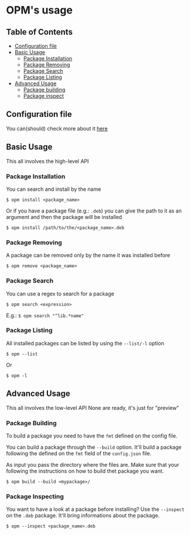 # OPM's usage 

## Table of Contents
- [Configuration file](#configuration-file)
- [Basic Usage](#basic-usage)
    - [Package Installation](#package-installation)
    - [Package Removing](#package-removing)
    - [Package Search](#package-search)
    - [Package Listing](#package-listing)
- [Advanced Usage](#advanced-usage)
    - [Package building](#package-building)
    - [Package inspect](#package-inspecting)

## Configuration file
You can(should) check more about it [here](CONFIG.md)

## Basic Usage
This all involves the high-level API

### Package Installation
You can search and install by the name
```
$ opm install <package_name>
```
Or if you have a package file (e.g.: `.deb`) you can give the path to it as an argument and then the package will be installed
```
$ opm install /path/to/the/<package_name>.deb
```

### Package Removing
A package can be removed only by the name it was installed before
```
$ opm remove <package_name>
```

### Package Search
You can use a regex to search for a package
```
$ opm search <expression>
```
E.g.: `$ opm search "^lib.*name"`

### Package Listing
All installed packages can be listed by using the `--list/-l` option
```
$ opm --list
```
Or
```
$ opm -l
```

## Advanced Usage
This all involves the low-level API
None are ready, it's just for "preview"

### Package Building
To build a package you need to have the `fmt` defined on the config file.

You can build a package through the `--build` option. It'll build a package following the defined on the `fmt` field of the `config.json` file.

As input you pass the directory where the files are. Make sure that your following the instructions on how to build thet package you want.
```
$ opm build --build <mypackage>/
```

### Package Inspecting
You want to have a look at a package before installing? Use the `--inspect` on the `.deb` package. It'll bring informations about the package.
```
$ opm --inspect <package_name>.deb
```
